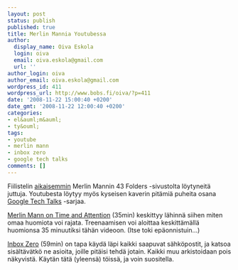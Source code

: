 ```yaml
---
layout: post
status: publish
published: true
title: Merlin Mannia Youtubessa
author:
  display_name: Oiva Eskola
  login: oiva
  email: oiva.eskola@gmail.com
  url: ''
author_login: oiva
author_email: oiva.eskola@gmail.com
wordpress_id: 411
wordpress_url: http://www.bobs.fi/oiva/?p=411
date: '2008-11-22 15:00:40 +0200'
date_gmt: '2008-11-22 12:00:40 +0200'
categories:
- el&auml;m&auml;
- ty&ouml;
tags:
- youtube
- merlin mann
- inbox zero
- google tech talks
comments: []
---
```

<p>Fiilistelin <a href="http://www.bobs.fi/oiva/2008/09/25/asioiden-tekemisesta/">aikaisemmin</a> Merlin Mannin 43 Folders -sivustolta l&ouml;ytyneit&auml; juttuja. Youtubesta l&ouml;ytyy my&ouml;s kyseisen kaverin pit&auml;mi&auml; puheita osana <a title="YT: Google Tech Talks Channel" href="http://www.youtube.com/user/googletechtalks">Google Tech Talks</a> -sarjaa.</p>
<p><a href="http://www.youtube.com/watch?v=uOgHE5nEq04">Merlin Mann on Time and Attention</a> (35min) keskittyy l&auml;hinn&auml; siihen miten omaa huomiota voi rajata. Treenaamisen voi aloittaa keskitt&auml;m&auml;ll&auml; huomionsa 35 minuutiksi t&auml;h&auml;n videoon. (Itse toki ep&auml;onnistuin...)</p>
<p><a href="http://www.youtube.com/watch?v=z9UjeTMb3Yk">Inbox Zero</a> (59min) on tapa k&auml;yd&auml; l&auml;pi kaikki saapuvat s&auml;hk&ouml;postit, ja katsoa sis&auml;lt&auml;v&auml;tk&ouml; ne asioita, joille pit&auml;isi tehd&auml; jotain. Kaikki muu arkistoidaan pois n&auml;kyvist&auml;. K&auml;yt&auml;n t&auml;t&auml; (yleens&auml;) t&ouml;iss&auml;, ja voin suositella.</p>
